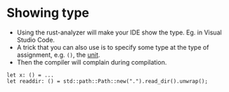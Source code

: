 # Showing type

* Using the rust-analyzer will make your IDE show the type. Eg. in Visual Studio Code.
* A trick that you can also use is to specify some type at the type of assignment, e.g. `()`, the [unit](https://doc.rust-lang.org/std/primitive.unit.html).
* Then the compiler will complain during compilation.

```
let x: () = ...
let readdir: () = std::path::Path::new(".").read_dir().unwrap();
```


